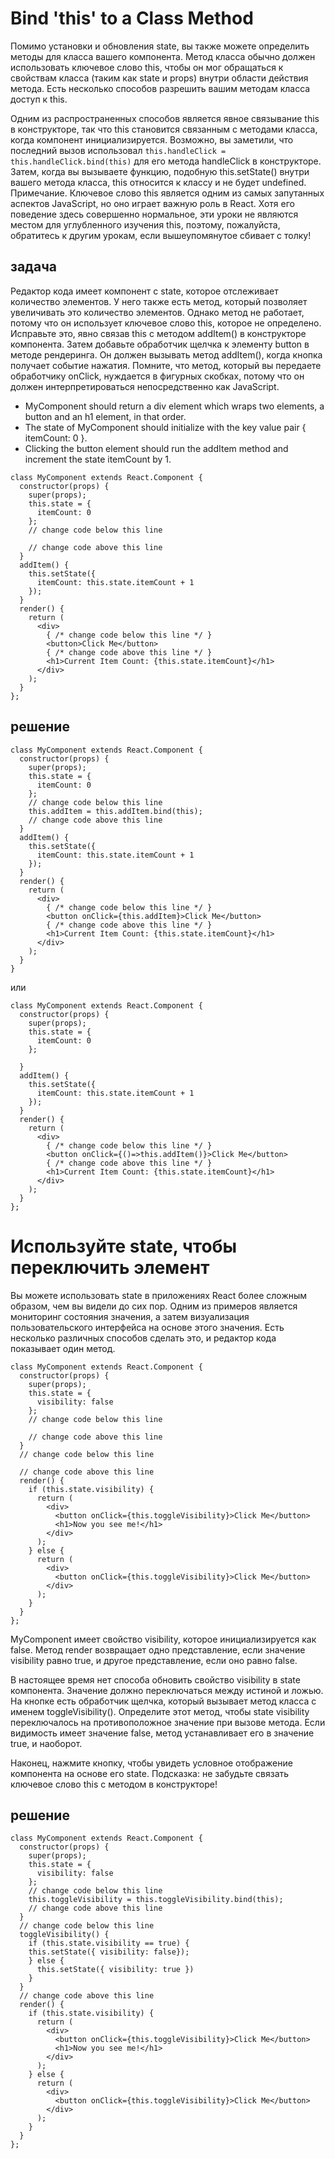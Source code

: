 # Bind 'this' to a Class Method

Помимо установки и обновления state, вы также можете определить методы для класса вашего компонента. Метод класса обычно должен использовать ключевое слово this, чтобы он мог обращаться к свойствам класса (таким как state и props) внутри области действия метода. Есть несколько способов разрешить вашим методам класса доступ к this.

Одним из распространенных способов является явное связывание this в конструкторе, так что this становится связанным с методами класса, когда компонент инициализируется.
Возможно, вы заметили, что последний вызов использовал ```this.handleClick = this.handleClick.bind(this)``` для его метода handleClick в конструкторе. Затем, когда вы вызываете функцию, подобную this.setState() внутри вашего метода класса, this относится к классу и не будет undefined.
Примечание. Ключевое слово this является одним из самых запутанных аспектов JavaScript, но оно играет важную роль в React. Хотя его поведение здесь совершенно нормальное, эти уроки не являются местом для углубленного изучения this, поэтому, пожалуйста, обратитесь к другим урокам, если вышеупомянутое сбивает с толку!

## задача
Редактор кода имеет компонент с state, которое отслеживает количество элементов. У него также есть метод, который позволяет увеличивать это количество элементов. Однако метод не работает, потому что он использует ключевое слово this, которое не определено. Исправьте это, явно связав this с методом addItem() в конструкторе компонента.
Затем добавьте обработчик щелчка к элементу button в методе рендеринга. Он должен вызывать метод addItem(), когда кнопка получает событие нажатия. Помните, что метод, который вы передаете обработчику onClick, нуждается в фигурных скобках, потому что он должен интерпретироваться непосредственно как JavaScript.
* MyComponent should return a div element which wraps two elements, a button and an h1 element, in that order.
* The state of MyComponent should initialize with the key value pair { itemCount: 0 }.
* Clicking the button element should run the addItem method and increment the state itemCount by 1.
```
class MyComponent extends React.Component {
  constructor(props) {
    super(props);
    this.state = {
      itemCount: 0
    };
    // change code below this line

    // change code above this line
  }
  addItem() {
    this.setState({
      itemCount: this.state.itemCount + 1
    });
  }
  render() {
    return (
      <div>
        { /* change code below this line */ }
        <button>Click Me</button>
        { /* change code above this line */ }
        <h1>Current Item Count: {this.state.itemCount}</h1>
      </div>
    );
  }
};
```

## решение

```
class MyComponent extends React.Component {
  constructor(props) {
    super(props);
    this.state = {
      itemCount: 0
    };
    // change code below this line
    this.addItem = this.addItem.bind(this);
    // change code above this line
  }
  addItem() {
    this.setState({
      itemCount: this.state.itemCount + 1
    });
  }
  render() {
    return (
      <div>
        { /* change code below this line */ }
        <button onClick={this.addItem}>Click Me</button>
        { /* change code above this line */ }
        <h1>Current Item Count: {this.state.itemCount}</h1>
      </div>
    );
  }
}
```
или

```
class MyComponent extends React.Component {
  constructor(props) {
    super(props);
    this.state = {
      itemCount: 0
    };
    
  }
  addItem() {
    this.setState({
      itemCount: this.state.itemCount + 1
    });
  }
  render() {
    return (
      <div>
        { /* change code below this line */ }
        <button onClick={()=>this.addItem()}>Click Me</button>
        { /* change code above this line */ }
        <h1>Current Item Count: {this.state.itemCount}</h1>
      </div>
    );
  }
};
```
# Используйте state, чтобы переключить элемент

Вы можете использовать state в приложениях React более сложным образом, чем вы видели до сих пор. Одним из примеров является мониторинг состояния значения, а затем визуализация пользовательского интерфейса на основе этого значения. Есть несколько различных способов сделать это, и редактор кода показывает один метод.
```
class MyComponent extends React.Component {
  constructor(props) {
    super(props);
    this.state = {
      visibility: false
    };
    // change code below this line

    // change code above this line
  }
  // change code below this line

  // change code above this line
  render() {
    if (this.state.visibility) {
      return (
        <div>
          <button onClick={this.toggleVisibility}>Click Me</button>
          <h1>Now you see me!</h1>
        </div>
      );
    } else {
      return (
        <div>
          <button onClick={this.toggleVisibility}>Click Me</button>
        </div>
      );
    }
  }
};
```
MyComponent имеет свойство visibility, которое инициализируется как false. Метод render возвращает одно представление, если значение visibility равно true, и другое представление, если оно равно false.

В настоящее время нет способа обновить свойство visibility в state компонента. Значение должно переключаться между истиной и ложью. На кнопке есть обработчик щелчка, который вызывает метод класса с именем toggleVisibility(). Определите этот метод, чтобы state visibility переключалось на противоположное значение при вызове метода. Если видимость имеет значение false, метод устанавливает его в значение true, и наоборот.

Наконец, нажмите кнопку, чтобы увидеть условное отображение компонента на основе его state.
Подсказка: не забудьте связать ключевое слово this с методом в конструкторе!
## решение
```
class MyComponent extends React.Component {
  constructor(props) {
    super(props);
    this.state = {
      visibility: false
    };
    // change code below this line
    this.toggleVisibility = this.toggleVisibility.bind(this);
    // change code above this line
  }
  // change code below this line
  toggleVisibility() {
    if (this.state.visibility == true) {
    this.setState({ visibility: false});
    } else {
      this.setState({ visibility: true })
    }
  }
  // change code above this line
  render() {
    if (this.state.visibility) {
      return (
        <div>
          <button onClick={this.toggleVisibility}>Click Me</button>
          <h1>Now you see me!</h1>
        </div>
      );
    } else {
      return (
        <div>
          <button onClick={this.toggleVisibility}>Click Me</button>
        </div>
      );
    }
  }
};
```